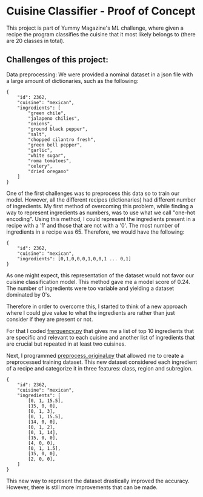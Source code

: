 # Cuisine Classifier - Proof of Concept

This project is part of Yummy Magazine's ML challenge, where given a recipe
the program classifies the cuisine that it most likely belongs to (there are 20 classes in total).

## Challenges of this project:

Data preprocessing:
We were provided a nominal dataset in a json file with a large amount of dictionaries, such as the following:

```
{
    "id": 2362,
    "cuisine": "mexican",
    "ingredients": [
        "green chile",
        "jalapeno chilies",
        "onions",
        "ground black pepper",
        "salt",
        "chopped cilantro fresh",
        "green bell pepper",
        "garlic",
        "white sugar",
        "roma tomatoes",
        "celery",
        "dried oregano"
    ]
}
```

One of the first challenges was to preprocess this data so to train our model. However, all the different recipes (dictionaries) had different number of ingredients. My first method of overcoming this problem, while finding a way to represent ingredients as numbers, was to use what we call "one-hot encoding". Using this method, I could represent the ingredients present in a recipe with a '1' and those that are not with a '0'. The most number of ingredients in a recipe was 65. Therefore, we would have the following:

```
{
    "id": 2362,
    "cuisine": "mexican",
    "ingredients": [0,1,0,0,0,1,0,0,1 ... 0,1]
}
```

As one might expect, this representation of the dataset would not favor our cuisine classification model. This method gave me a model score of 0.24. The number of ingredients were too variable and yielding a dataset dominated by 0's.

Therefore in order to overcome this, I started to think of a new approach where I could give value to what the ingredients are rather than just consider if they are present or not.

For that I coded [frerquency.py](./data/unprocessed/frequency.py) that gives me a list of top 10 ingredients that are specific and relevant to each cuisine and another list of ingredients that are crucial but repeated in at least two cuisines.

Next, I programmed [preprocess_original.py](./data/unprocessed/preprocess_original.py) that allowed me to create a preprocessed training dataset. This new dataset considered each ingredient of a recipe and categorize it in three features: class, region and subregion.

```
{
    "id": 2362,
    "cuisine": "mexican",
    "ingredients": [
        [0, 1, 15.5],
        [15, 0, 0],
        [0, 1, 3],
        [0, 1, 15.5],
        [14, 0, 0],
        [0, 1, 2],
        [0, 1, 14],
        [15, 0, 0],
        [4, 0, 0],
        [0, 1, 1.5],
        [15, 0, 0],
        [2, 0, 0],
    ]
}
```

This new way to represent the dataset drastically improved the accuracy. However, there is still more improvements that can be made.
